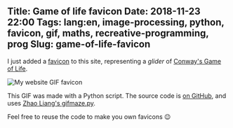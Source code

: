 Title: Game of life favicon
Date: 2018-11-23 22:00
Tags: lang:en, image-processing, python, favicon, gif, maths, recreative-programming, prog
Slug: game-of-life-favicon
---

I just added a [favicon](https://it.wikipedia.org/wiki/Favicon) to this site,
representing a _glider_ of [Conway's Game of Life](https://en.wikipedia.org/wiki/Conway%27s_Game_of_Life).

![My website GIF favicon](https://chezsoi.org/favicon.ico)

This GIF was made with a Python script.
The source code is [on GitHub](https://github.com/Lucas-C/dotfiles_and_notes/blob/master/languages/python/favicon.py),
and uses [Zhao Liang's gifmaze.py](https://github.com/neozhaoliang/pywonderland/blob/master/src/gifmaze/gifmaze.py).

Feel free to reuse the code to make you own favicons 😉

<style>
article img {
    transform: scale(8);
    image-rendering: optimizeSpeed;
    display: block;
    margin: 0 auto;
    padding: 5rem;
}
</style>
